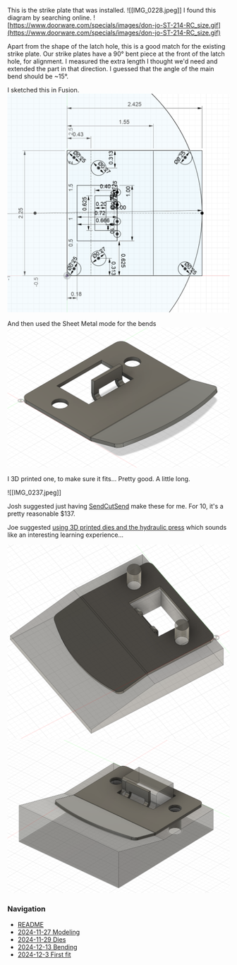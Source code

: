 This is the strike plate that was installed.
![[IMG_0228.jpeg]]
I found this diagram by searching online. 
![https://www.doorware.com/specials/images/don-jo-ST-214-RC_size.gif](https://www.doorware.com/specials/images/don-jo-ST-214-RC_size.gif)

Apart from the shape of the latch hole, this is a good match for the existing strike plate. Our strike plates have a 90° bent piece at the front of the latch hole, for alignment. I measured the extra length I thought we'd need and extended the part in that direction. I guessed that the angle of the main bend should be ~15°.

I sketched this in Fusion.
![](Pasted%20image%2020241127235205.png)

And then used the Sheet Metal mode for the bends
![](Pasted%20image%2020241127235045.png)

I 3D printed one, to make sure it fits... Pretty good. A little long.

![[IMG_0237.jpeg]]

Josh suggested just having [SendCutSend](https://app.sendcutsend.com) make these for me. For 10, it's a pretty reasonable $137.

Joe suggested [using 3D printed dies and the hydraulic press](https://yo.asmbly.org/t/making-door-strike-plates/12028/6) which sounds like an interesting learning experience...

![](Pasted%20image%2020241128000032.png)![](Pasted%20image%2020241128000112.png)

### Navigation
* [README](README.md)
* [2024-11-27 Modeling](2024-11-27%20Modeling.md)
* [2024-11-29 Dies](2024-11-29%20Dies.md)
* [2024-12-13 Bending](2024-12-13%20Bending.md)
* [2024-12-3 First fit](2024-12-3%20First%20fit.md)

